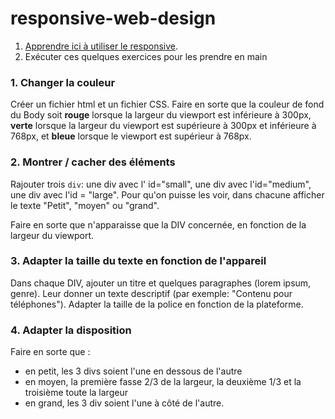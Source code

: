 # responsive-web-design

1. [Apprendre ici à utiliser le responsive](https://www.w3schools.com/css/css_rwd_mediaqueries.asp).
2. Exécuter ces quelques exercices pour les prendre en main

### 1. Changer la couleur
Créer un fichier html et un fichier CSS.
Faire en sorte que la couleur de fond du Body soit **rouge** lorsque la largeur du viewport est inférieure à 300px, **verte** lorsque la largeur du viewport est supérieure à 300px et inférieure à 768px, et **bleue** lorsque le viewport est supérieur à 768px.

### 2. Montrer / cacher des éléments
Rajouter trois `div`: une div avec l' id="small", une div avec l'id="medium", une div avec l'id = "large". Pour qu'on puisse les voir, dans chacune afficher le texte "Petit", "moyen" ou "grand".

Faire en sorte que n'apparaisse que la DIV concernée, en fonction de la largeur du viewport.

### 3. Adapter la taille du texte en fonction de l'appareil
Dans chaque DIV, ajouter un titre et quelques paragraphes (lorem ipsum, genre). Leur donner un texte descriptif (par exemple: "Contenu pour téléphones").
Adapter la taille de la police en fonction de la plateforme.

### 4. Adapter la disposition
Faire en sorte que :

- en petit, les 3 divs soient l'une en dessous de l'autre
- en moyen, la première fasse 2/3 de la largeur, la deuxième 1/3 et la troisième toute la largeur
- en grand, les 3 div soient l'une à côté de l'autre.